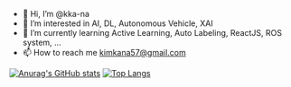 
- 👋 Hi, I’m @kka-na
- 👀 I’m interested in AI, DL, Autonomous Vehicle, XAI
- 🌱 I’m currently learning Active Learning, Auto Labeling, ReactJS, ROS system, ... 
- 📫 How to reach me kimkana57@gmail.com

[![Anurag's GitHub stats](https://github-readme-stats.vercel.app/api?username=kka-na&show_icons=true&theme=dracula)](https://github.com/anuraghazra/github-readme-stats)
[![Top Langs](https://github-readme-stats.vercel.app/api/top-langs/?username=kka-na&layout=compact&theme=dracula  )](https://github.com/anuraghazra/github-readme-stats)
